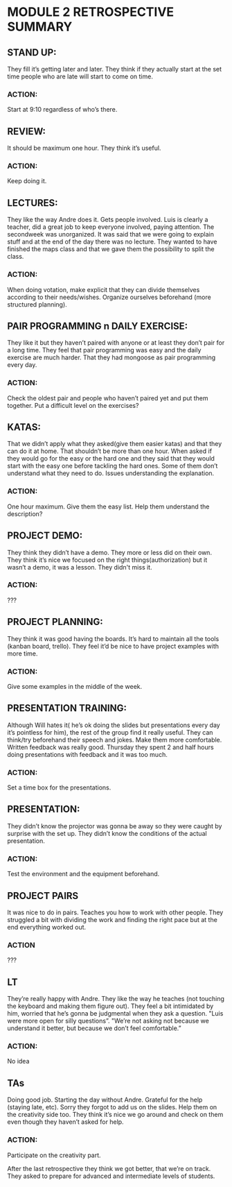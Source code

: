 # MODULE 2 RETROSPECTIVE SUMMARY


## STAND UP:
They fill it’s getting later and later. They think if they actually start at the set time people who are late will start to come on time.

### ACTION:
Start at 9:10 regardless of who’s there.

## REVIEW:
 It should be maximum one hour. They think it’s useful.

### ACTION:
Keep doing it.

## LECTURES:
They like the way Andre does it. Gets people involved. Luis is clearly a teacher, did a great job to keep everyone involved, paying attention. The secondweek  was unorganized. It was said that we were going to explain stuff and at the end of the day there was no lecture. They wanted to have finished the maps class and that we gave them the possibility to split the class.

### ACTION:
When doing votation, make explicit that they can divide themselves according to their needs/wishes. Organize ourselves beforehand (more structured planning).

## PAIR PROGRAMMING n DAILY EXERCISE:
They like it but they haven’t paired with anyone or at least they don’t pair for a long time. They feel that pair programming was easy and the daily exercise are much harder. That they had mongoose as pair programming every day. 

### ACTION:
Check the oldest pair and people who haven’t paired yet and put them together. 
Put a difficult level on the exercises?

## KATAS:
That we didn’t apply what they asked(give them easier katas) and that they can do it at home. That shouldn’t be more than one hour. When asked if they would go for the easy or the hard one and they said that they would start with the easy one before tackling the hard ones. Some of them don’t understand what they need to do.  Issues understanding the explanation.

### ACTION:
One hour maximum. 
Give them the easy list. 
Help them understand the description?

## PROJECT DEMO:
They think they didn’t have a demo. They more or less did on their own. They think it’s nice we focused on the right things(authorization) but it wasn’t a demo, it was a lesson. They didn't miss it.

### ACTION:
???

## PROJECT PLANNING:
They think it was good having the boards. It’s hard to maintain all the tools (kanban board, trello). They feel it’d be nice to have project examples with more time.


### ACTION:
Give some examples in the middle of the week.

## PRESENTATION TRAINING:
Although Will hates it( he’s ok doing the slides but presentations every day it’s pointless for him), the rest of the group find it really useful. They can think/try beforehand their speech and jokes. Make them more comfortable. Written feedback was really good. Thursday they spent 2 and half hours doing presentations with feedback and it was too much. 

### ACTION:
Set a time box for the presentations.

## PRESENTATION:
They didn’t know the projector was gonna be away so they were caught by surprise with the set up. They didn’t know the conditions of the actual presentation. 

### ACTION:
Test the environment and the equipment beforehand.


## PROJECT PAIRS
It was nice to do in pairs. Teaches you how to work with other people. They struggled a bit with dividing the work and finding the right pace but at the end everything worked out.

### ACTION
???

## LT
They’re really happy with Andre. They like the way he teaches (not touching the keyboard and making them figure out). They feel a bit intimidated by him, worried that he’s gonna be judgmental when they ask a question. "Luis were more open for silly questions”. "We’re not asking not because we understand it better, but because we don’t feel comfortable.”

### ACTION:
No idea

## TAs
Doing good job. Starting the day without Andre. Grateful for the help (staying late, etc). Sorry they forgot to add us on the slides. Help them on the creativity side too. They think it’s nice we go around and check on them even though they haven’t asked for help.

### ACTION:
Participate on the creativity part.

After the last retrospective they think we got better, that we’re on track.
They asked to prepare for advanced and intermediate levels of students. 
